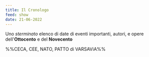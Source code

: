 ```yaml
---
title: Il Cronologo 
feed: show
date: 21-06-2022
---
```


Uno *sterminato* elenco di date di eventi importanti, autori, e opere dell'**Ottocento** e del **Novecento** 

%%CECA, CEE, NATO, PATTO di VARSAViA%%